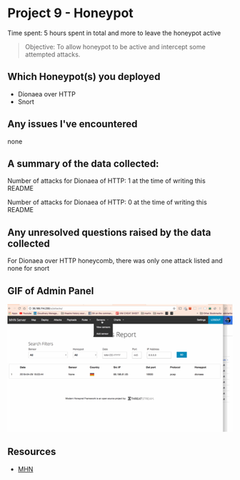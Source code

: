 # Project 9 - Honeypot

Time spent: 5 hours spent in total and more to leave the honeypot active

> Objective: To allow honeypot to be active and intercept some attempted attacks.

## Which Honeypot(s) you deployed

* Dionaea over HTTP
* Snort

## Any issues I've encountered

none 

## A summary of the data collected:

Number of attacks for Dionaea of HTTP: 1 at the time of writing this README

Number of attacks for Dionaea of HTTP: 0 at the time of writing this README

## Any unresolved questions raised by the data collected

For Dionaea over HTTP honeycomb, there was only one attack listed
and none for snort

## GIF of Admin Panel

![alt text](./honeycomb.gif)

## Resources

- [MHN](https://github.com/threatstream/mhn)
